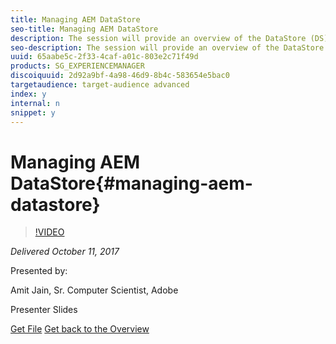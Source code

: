 ```yaml
---
title: Managing AEM DataStore
seo-title: Managing AEM DataStore
description: The session will provide an overview of the DataStore (DS) and details on configuration and maintenance of DS for various supported topologies in AEM. Also, covered are troubleshooting tips including for DS GC. 
seo-description: The session will provide an overview of the DataStore (DS) and details on configuration and maintenance of DS for various supported topologies in AEM. Also, covered are troubleshooting tips including for DS GC. 
uuid: 65aabe5c-2f33-4caf-a01c-803e2c71f49d
products: SG_EXPERIENCEMANAGER
discoiquuid: 2d92a9bf-4a98-46d9-8b4c-583654e5bac0
targetaudience: target-audience advanced
index: y
internal: n
snippet: y
---
```


# Managing AEM DataStore{#managing-aem-datastore}

>[!VIDEO](https://video.tv.adobe.com/v/20422/?quality=9)

*Delivered October 11, 2017*

Presented by:

Amit Jain, Sr. Computer Scientist, Adobe

Presenter Slides

[Get File](assets/managing-aem-datastoreoct17.pdf)
[Get back to the Overview](https://helpx.adobe.com/experience-manager/kt/eseminars/gems/aem-index.html)
